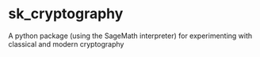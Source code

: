# sk_cryptography
A python package (using the SageMath interpreter) for experimenting with classical and modern cryptography
